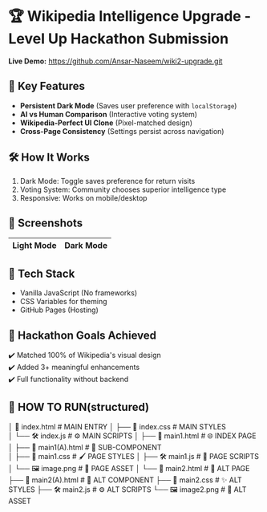 # 🏆 Wikipedia Intelligence Upgrade - Level Up Hackathon Submission

**Live Demo:** https://github.com/Ansar-Naseem/wiki2-upgrade.git

## 🚀 Key Features
- **Persistent Dark Mode** (Saves user preference with `localStorage`)
- **AI vs Human Comparison** (Interactive voting system)
- **Wikipedia-Perfect UI Clone** (Pixel-matched design)
- **Cross-Page Consistency** (Settings persist across navigation)

## 🛠️ How It Works
1. Dark Mode: Toggle saves preference for return visits
2. Voting System: Community chooses superior intelligence type
3. Responsive: Works on mobile/desktop

## 📸 Screenshots
| Light Mode | Dark Mode |
|------------|-----------|

## 🔧 Tech Stack
- Vanilla JavaScript (No frameworks)
- CSS Variables for theming
- GitHub Pages (Hosting)

## 🏅 Hackathon Goals Achieved
✔️ Matched 100% of Wikipedia's visual design  
✔️ Added 3+ meaningful enhancements  
✔️ Full functionality without backend  

## 🚀 HOW TO RUN(structured)
│
📄 index.html                      #   MAIN ENTRY
│   ├── 🎨 index.css             #   MAIN STYLES  
│   └── 🛠️ index.js              # ⚙ MAIN SCRIPTS
│
├── 📄 main1.html               # 🌐 INDEX PAGE
│   ├── 📄 main1(A).html        # 🔹 SUB-COMPONENT  
│   ├── 🎨 main1.css            # 🖌 PAGE STYLES
│   ├── 🛠️ main1.js           # 🧩 PAGE SCRIPTS
│   └── 🖼️ image.png           # 📸 PAGE ASSET
│
└── 📄 main2.html              # 🔄 ALT PAGE  
    ├── 📄 main2(A).html       # 🔸 ALT COMPONENT
    ├── 🎨 main2.css           # ✨ ALT STYLES
    ├── 🛠️ main2.js          # ⚙ ALT SCRIPTS
    └── 🖼️ image2.png          # 📸 ALT ASSET
    
